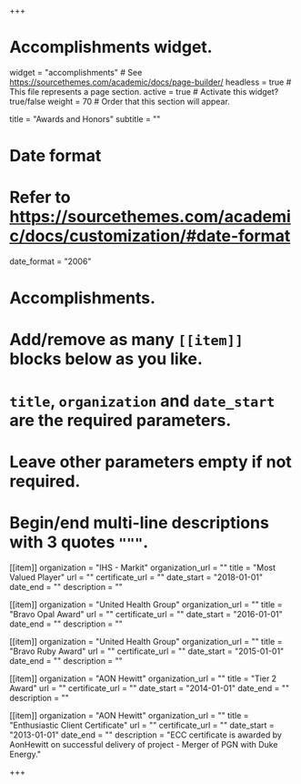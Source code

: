 +++
# Accomplishments widget.
widget = "accomplishments"  # See https://sourcethemes.com/academic/docs/page-builder/
headless = true  # This file represents a page section.
active = true  # Activate this widget? true/false
weight = 70  # Order that this section will appear.

title = "Awards and Honors"
subtitle = ""

# Date format
#   Refer to https://sourcethemes.com/academic/docs/customization/#date-format
date_format = "2006"

# Accomplishments.
#   Add/remove as many `[[item]]` blocks below as you like.
#   `title`, `organization` and `date_start` are the required parameters.
#   Leave other parameters empty if not required.
#   Begin/end multi-line descriptions with 3 quotes `"""`.

[[item]]
  organization = "IHS - Markit"
  organization_url = ""
  title = "Most Valued Player"
  url = ""
  certificate_url = ""
  date_start = "2018-01-01"
  date_end = ""
  description = ""

[[item]]
  organization = "United Health Group"
  organization_url = ""
  title = "Bravo Opal Award"
  url = ""
  certificate_url = ""
  date_start = "2016-01-01"
  date_end = ""
  description = ""

[[item]]
  organization = "United Health Group"
  organization_url = ""
  title = "Bravo Ruby Award"
  url = ""
  certificate_url = ""
  date_start = "2015-01-01"
  date_end = ""
  description = ""

[[item]]
  organization = "AON Hewitt"
  organization_url = ""
  title = "Tier 2 Award"
  url = ""
  certificate_url = ""
  date_start = "2014-01-01"
  date_end = ""
  description = ""


[[item]]
  organization = "AON Hewitt"
  organization_url = ""
  title = "Enthusiastic Client Certificate"
  url = ""
  certificate_url = ""
  date_start = "2013-01-01"
  date_end = ""
  description = "ECC certificate is awarded by AonHewitt on successful delivery of project - Merger of PGN with Duke Energy."

+++
